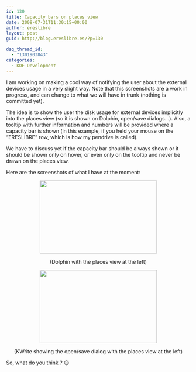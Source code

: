 ```yaml
---
id: 130
title: Capacity bars on places view
date: 2008-07-31T11:30:15+00:00
author: ereslibre
layout: post
guid: http://blog.ereslibre.es/?p=130

dsq_thread_id:
  - "1301903843"
categories:
  - KDE Development
---
```

I am working on making a cool way of notifying the user about the external devices usage in a very slight way. Note that this screenshots are a work in progress, and can change to what we will have in trunk (nothing is committed yet).

The idea is to show the user the disk usage for external devices implicitly into the places view (so it is shown on Dolphin, open/save dialogs&#8230;). Also, a tooltip with further information and numbers will be provided where a capacity bar is shown (in this example, if you held your mouse on the &#8220;ERESLIBRE&#8221; row, which is how my pendrive is called).

We have to discuss yet if the capacity bar should be always shown or it should be shown only on hover, or even only on the tooltip and never be drawn on the places view.

Here are the screenshots of what I have at the moment:

<p style="text-align: center;">
  <a href="http://media.ereslibre.es/2008/07/dolphinPlacesView.png" target="_blank"><img class="aligncenter" src="http://media.ereslibre.es/2008/07/dolphinPlacesView.png" alt="" width="320" height="200" /></a>
</p>

<p style="text-align: center;">
  (Dolphin with the places view at the left)
</p>

<p style="text-align: center;">
  <a href="http://media.ereslibre.es/2008/07/kwritePlacesView.png" target="_blank"><img class="aligncenter" src="http://media.ereslibre.es/2008/07/kwritePlacesView.png" alt="" width="320" height="200" /></a>
</p>

<p style="text-align: center;">
  (KWrite showing the open/save dialog with the places view at the left)
</p>

<p style="text-align: left;">
  So, what do you think ? 😉
</p>